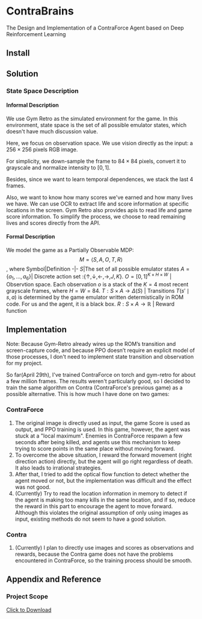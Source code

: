 # ContraBrains

The Design and Implementation of a ContraForce Agent based on Deep Reinforcement Learning

## Install

## Solution
### State Space Description
#### Informal Description
We use Gym Retro as the simulated environment for the game. In this environment, state space is the set of all possible emulator states, which doesn't have much discussion value.

Here, we focus on observation space. 
We use vision directly as the input: a $256\times 256$ pixels RGB image.

For simplicity, we down-sample the frame to $84\times 84$ pixels, convert it to grayscale and normalize intensity to $[0,1]$.

Besides, since we want to learn  temporal dependences, we stack the last 4 frames.

Also, we want to know how many scores we've earned and how many lives we have. We can use OCR to extract life and score information at specific locations in the screen. Gym Retro also provides apis to read life and game score information. To simplify the process, we choose to read remaining lives and scores directly from the API.

#### Formal Description
We model the game as a Partially Observable MDP:
$$M = \left\langle S, A, O, T, R\right\rangle$$
, where 
Symbol|Definition 
-|-
$S$|The set of all possible emulator states
$A=\{a_{1},…,a_{6}\}$| Discrete action set :$\{↑, ↓, ←, →, J,K\}$.
$O = [0,1]^{K\times H\times W}$ | Observtion space. Each observation $o$​ is a stack of the $K=4$ most recent grayscale frames, where $H=W=84$.
$T:S\times A \to \Delta(S)$ | Transitions $T(s' \mid s,a)$ is determined by the game emulator written determistically in ROM code. For us and the agent, it is a black box.
$R:S\times A \to \mathbb{R}$ | Reward function

## Implementation

Note: Because Gym-Retro already wires up the ROM’s transition and screen-capture code, and because PPO doesn’t require an explicit model of those processes, I don't need to implement state transition and observation for my project.

So far(April 29th), I've trained ContraForce on torch and gym-retro for about a few million frames. The results weren't particularly good, so I decided to train the same algorithm on Contra (ContraForce's previous game) as a possible alternative. This is how much I have done on two games:
### ContraForce
1. The original image is directly used as input, the game Score is used as output, and PPO training is used. In this game, however, the agent was stuck at a "local maximum". Enemies in ContraForce respawn a few seconds after being killed, and agents use this mechanism to keep trying to score points in the same place without moving forward.
2. To overcome the above situation, I reward the forward movement (right direction action) directly, but the agent will go right regardless of death. It also leads to irrational strategies.
3. After that, I tried to add the optical flow function to detect whether the agent moved or not, but the implementation was difficult and the effect was not good.
4. (Currently) Try to read the location information in memory to detect if the agent is making too many kills in the same location, and if so, reduce the reward in this part to encourage the agent to move forward. Although this violates the original assumption of only using images as input, existing methods do not seem to have a good solution.
### Contra
1. (Currently) I plan to directly use images and scores as observations and rewards, because the Contra game does not have the problems encountered in ContraForce, so the training process should be smooth.
## Appendix and Reference
### Project Scope
<a href="https://pics1.obs.myhuaweicloud.com/GraduateGW/Proposal_YidingPei.pdf" target="_blank">Click to Download</a>

